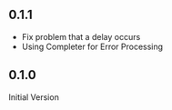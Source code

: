 ## 0.1.1

* Fix problem that a delay occurs 
* Using Completer for Error Processing

## 0.1.0

Initial Version
